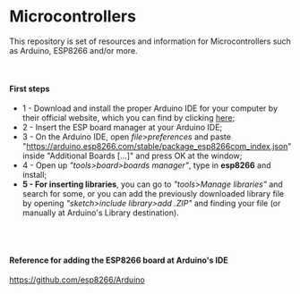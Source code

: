 # Microcontrollers
This repository is set of resources and information for Microcontrollers such as Arduino, ESP8266 and/or more.

<br>

#### First steps
* 1 - Download and install the proper Arduino IDE for your computer by their official website, which you can find by clicking [here](https://www.arduino.cc/en/software);
* 2 - Insert the ESP board manager at your Arduino IDE;
* 3 - On the Arduino IDE, open *file>preferences* and paste "https://arduino.esp8266.com/stable/package_esp8266com_index.json" inside "Additional Boards [...]" and press OK at the window;
* 4 - Open up *"tools>board>boards manager"*, type in **esp8266** and install;
* **5 - For inserting libraries**, you can go to *"tools>Manage libraries"* and search for some, or you can add the previously downloaded library file by opening *"sketch>include library>add .ZIP"* and finding your file (or manually at Arduino's Library destination).

<br>
<br>

#### **Reference for adding the ESP8266 board at Arduino's IDE**
https://github.com/esp8266/Arduino
